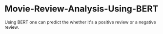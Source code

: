# Movie-Review-Analysis-Using-BERT
Using BERT one can predict the whether it's a positive review or a negative review.
